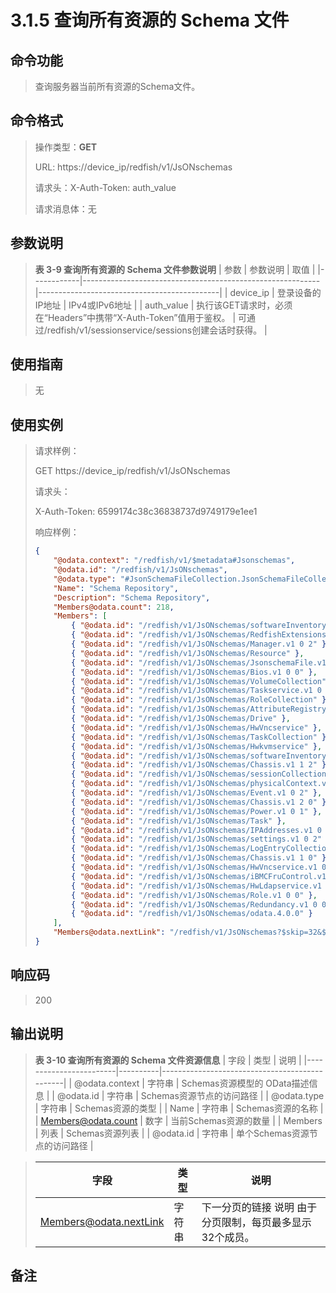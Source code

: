 # 3.1.5 查询所有资源的 Schema 文件

## 命令功能

> 查询服务器当前所有资源的Schema文件。

## 命令格式

> 操作类型：**GET**
>
> URL: https://device_ip/redfish/v1/JsONschemas
>
> 请求头：X-Auth-Token: auth_value
>
> 请求消息体：无

## 参数说明

> **表 3-9 查询所有资源的 Schema 文件参数说明**
> | 参数       | 参数说明                                                   | 取值                                       |
> |------------|-----------------------------------------------------------|---------------------------------------------|
> | device_ip  | 登录设备的IP地址                                           | IPv4或IPv6地址                             |
> | auth_value | 执行该GET请求时，必须在“Headers”中携带“X-Auth-Token”值用于鉴权。 | 可通过/redfish/v1/sessionservice/sessions创建会话时获得。 |

## 使用指南

> 无

## 使用实例

> 请求样例：
>
> GET https://device_ip/redfish/v1/JsONschemas
>
> 请求头：
>
> X-Auth-Token: 6599174c38c36838737d9749179e1ee1
>
> 响应样例：
>
> ```json
> {
>     "@odata.context": "/redfish/v1/$metadata#Jsonschemas",
>     "@odata.id": "/redfish/v1/JsONschemas",
>     "@odata.type": "#JsonSchemaFileCollection.JsonSchemaFileCollection",
>     "Name": "Schema Repository",
>     "Description": "Schema Repository",
>     "Members@odata.count": 218,
>     "Members": [
>         { "@odata.id": "/redfish/v1/JsONschemas/softwareInventory.v1 0 0" },
>         { "@odata.id": "/redfish/v1/JsONschemas/RedfishExtensions.v1 0 0" },
>         { "@odata.id": "/redfish/v1/JsONschemas/Manager.v1 0 2" },
>         { "@odata.id": "/redfish/v1/JsONschemas/Resource" },
>         { "@odata.id": "/redfish/v1/JsONschemas/JsonschemaFile.v1 0 2" },
>         { "@odata.id": "/redfish/v1/JsONschemas/Bios.v1 0 0" },
>         { "@odata.id": "/redfish/v1/JsONschemas/VolumeCollection" },
>         { "@odata.id": "/redfish/v1/JsONschemas/Taskservice.v1 0 0" },
>         { "@odata.id": "/redfish/v1/JsONschemas/RoleCollection" },
>         { "@odata.id": "/redfish/v1/JsONschemas/AttributeRegistry.v1 0 0" },
>         { "@odata.id": "/redfish/v1/JsONschemas/Drive" },
>         { "@odata.id": "/redfish/v1/JsONschemas/HwVncservice" },
>         { "@odata.id": "/redfish/v1/JsONschemas/TaskCollection" },
>         { "@odata.id": "/redfish/v1/JsONschemas/Hwkvmservice" },
>         { "@odata.id": "/redfish/v1/JsONschemas/softwareInventoryCollection" },
>         { "@odata.id": "/redfish/v1/JsONschemas/Chassis.v1 1 2" },
>         { "@odata.id": "/redfish/v1/JsONschemas/sessionCollection.v1 0 2" },
>         { "@odata.id": "/redfish/v1/JsONschemas/physicalContext.v1 0 0" },
>         { "@odata.id": "/redfish/v1/JsONschemas/Event.v1 0 2" },
>         { "@odata.id": "/redfish/v1/JsONschemas/Chassis.v1 2 0" },
>         { "@odata.id": "/redfish/v1/JsONschemas/Power.v1 0 1" },
>         { "@odata.id": "/redfish/v1/JsONschemas/Task" },
>         { "@odata.id": "/redfish/v1/JsONschemas/IPAddresses.v1 0 2" },
>         { "@odata.id": "/redfish/v1/JsONschemas/settings.v1 0 2" },
>         { "@odata.id": "/redfish/v1/JsONschemas/LogEntryCollection" },
>         { "@odata.id": "/redfish/v1/JsONschemas/Chassis.v1 1 0" },
>         { "@odata.id": "/redfish/v1/JsONschemas/HwVncservice.v1 0 0" },
>         { "@odata.id": "/redfish/v1/JsONschemas/iBMCFruControl.v1 0 0" },
>         { "@odata.id": "/redfish/v1/JsONschemas/HwLdapservice.v1 0 0" },
>         { "@odata.id": "/redfish/v1/JsONschemas/Role.v1 0 0" },
>         { "@odata.id": "/redfish/v1/JsONschemas/Redundancy.v1 0 0" },
>         { "@odata.id": "/redfish/v1/JsONschemas/odata.4.0.0" }
>     ],
>     "Members@odata.nextLink": "/redfish/v1/JsONschemas?$skip=32&$top=32"
> }
> ```

## 响应码

> 200

## 输出说明

> **表 3-10 查询所有资源的 Schema 文件资源信息**
> | 字段                   | 类型     | 说明                                          |
> |------------------------|----------|-----------------------------------------------|
> | @odata.context         | 字符串   | Schemas资源模型的 OData描述信息              |
> | @odata.id              | 字符串   | Schemas资源节点的访问路径                    |
> | @odata.type            | 字符串   | Schemas资源的类型                            |
> | Name                   | 字符串   | Schemas资源的名称                            |
> | Members@odata.count    | 数字     | 当前Schemas资源的数量                        |
> | Members                | 列表     | Schemas资源列表                             |
> | @odata.id              | 字符串   | 单个Schemas资源节点的访问路径               |

> | 字段                   | 类型     | 说明                                          |
> |------------------------|----------|-----------------------------------------------|
> | Members@odata.nextLink | 字符串   | 下一分页的链接 说明 由于分页限制，每页最多显示32个成员。                               |

## 备注
